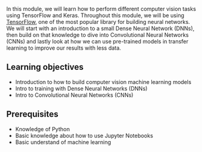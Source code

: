 In this module, we will learn how to perform different computer vision tasks using TensorFlow and Keras. Throughout this module, we will be using [TensorFlow](https://www.tensorflow.org/), one of the most popular library for building neural networks. We will start with an introduction to a small Dense Neural Network (DNNs), then build on that knowledge to dive into Convolutional Neural Networks (CNNs) and lastly look at how we can use pre-trained models in transfer learning to improve our results with less data.

## Learning objectives
- Introduction to how to build computer vision machine learning models
- Intro to training with Dense Neural Networks (DNNs)
- Intro to Convolutional Neural Networks (CNNs)

## Prerequisites
- Knowledge of Python
- Basic knowledge about how to use Jupyter Notebooks
- Basic understand of machine learning